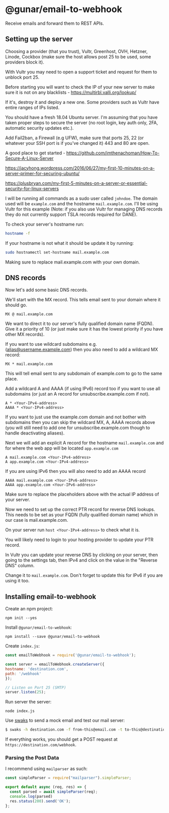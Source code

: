 # @gunar/email-to-webhook

Receive emails and forward them to REST APIs.

## Setting up the server

Choosing a provider (that you trust), Vultr, Greenhost, OVH, Hetzner, Linode, Cockbox (make sure the host allows post 25 to be used, some providers block it).

With Vultr you may need to open a support ticket and request for them to unblock port 25.

Before starting you will want to check the IP of your new server to make sure it is not on any blacklists - https://multirbl.valli.org/lookup/

If it's, destroy it and deploy a new one. Some providers such as Vultr have entire ranges of IPs listed.

You should have a fresh 18.04 Ubuntu server. I'm assuming that you have taken proper steps to secure the server (no root login, key auth only, 2FA, automatic security updates etc.).

Add Fail2ban, a Firewall (e.g UFW), make sure that ports 25, 22 (or whatever your SSH port is if you've changed it) 443 and 80 are open.

A good place to get started - https://github.com/imthenachoman/How-To-Secure-A-Linux-Server

https://jacyhong.wordpress.com/2016/06/27/my-first-10-minutes-on-a-server-primer-for-securing-ubuntu/

https://plusbryan.com/my-first-5-minutes-on-a-server-or-essential-security-for-linux-servers

I will be running all commands as a sudo user called `johndoe`. The domain used will be `example.com` and the hostname `mail.example.com`. I'll be using Vultr for this example (Note: if you also use Vultr for managing DNS records they do not currently support TSLA records required for DANE).

To check your server's hostname run:

```bash
hostname -f
```

If your hostname is not what it should be update it by running:

```bash
sudo hostnamectl set-hostname mail.example.com
```

Making sure to replace mail.example.com with your own domain.

## DNS records

Now let's add some basic DNS records.

We'll start with the MX record. This tells email sent to your domain where it should go.

```
MX @ mail.example.com
```

We want to direct it to our server's fully qualified domain name (FQDN). Give it a priority of 10 (or just make sure it has the lowest priority if you have other MX records).

If you want to use wildcard subdomains e.g. (alias@username.example.com) then you also need to add a wildcard MX record:

```
MX * mail.example.com
```

This will tell email sent to any subdomain of example.com to go to the same place.

Add a wildcard A and AAAA (if using IPv6) record too if you want to use all subdomains (or just an A record for unsubscribe.example.com if not).

```
A * <Your-IPv4-address>
AAAA * <Your-IPv4-address>
```

If you want to just use the example.com domain and not bother with subdomains then you can skip the wildcard MX, A, AAAA records above (you will still need to add one for unsubscribe.example.com though to handle deactivating aliases).

Next we will add an explicit A record for the hostname `mail.example.com` and for where the web app will be located `app.example.com`

```
A mail.example.com <Your-IPv4-address>
A app.example.com <Your-IPv4-address>
```

If you are using IPv6 then you will also need to add an AAAA record

```
AAAA mail.example.com <Your-IPv6-address>
AAAA app.example.com <Your-IPv6-address>
```

Make sure to replace the placeholders above with the actual IP address of your server.

Now we need to set up the correct PTR record for reverse DNS lookups. This needs to be set as your FQDN (fully qualified domain name) which in our case is mail.example.com.

On your server run `host <Your-IPv4-address>` to check what it is.

You will likely need to login to your hosting provider to update your PTR record.

In Vultr you can update your reverse DNS by clicking on your server, then going to the settings tab, then IPv4 and click on the value in the "Reverse DNS" column.

Change it to `mail.example.com`. Don't forget to update this for IPv6 if you are using it too.

## Installing email-to-webhook

Create an npm project:
```
npm init --yes
```

Install `@gunar/email-to-webhook`:
```
npm install --save @gunar/email-to-webhook 
```

Create `index.js`:
```js
const emailToWebhook = require('@gunar/email-to-webhook');

const server = emailToWebhook.createServer({
hostname: 'destination.com',
path: '/webhook'
});

// Listen on Port 25 (SMTP)
server.listen(25);
```
Run server the server:
```
node index.js
```

Use [swaks](http://jetmore.org/john/code/swaks/) to send a mock email and test our mail server:

```sh
$ swaks -h destination.com -f from-this@email.com -t to-this@destination.com -s destination.com -p 25
```

If everything works, you should get a POST request at `https://destination.com/webhook`.


### Parsing the Post Data

I recommend using `mailparser` as such:
```js
const simpleParser = require("mailparser").simpleParser;

export default async (req, res) => {
  const parsed = await simpleParser(req);
  console.log(parsed)
  res.status(200).send('OK');
};
```
